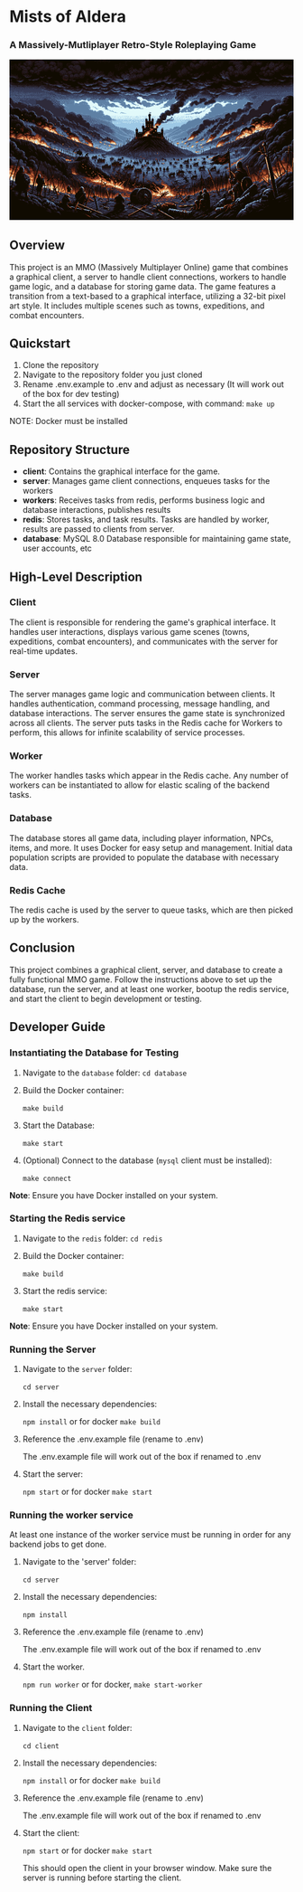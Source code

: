 # Mists of Aldera
### A Massively-Mutliplayer Retro-Style Roleplaying Game

![MMO Project Image](project.png)

## Overview

This project is an MMO (Massively Multiplayer Online) game that combines a graphical client, a server to handle client connections, workers to handle game logic, and a database for storing game data. The game features a transition from a text-based to a graphical interface, utilizing a 32-bit pixel art style. It includes multiple scenes such as towns, expeditions, and combat encounters.

## Quickstart

1. Clone the repository
2. Navigate to the repository folder you just cloned
3. Rename .env.example to .env and adjust as necessary (It will work out of the box for dev testing)
4. Start the all services with docker-compose, with command: `make up`

NOTE: Docker must be installed

## Repository Structure

- **client**: Contains the graphical interface for the game.
- **server**: Manages game client connections, enqueues tasks for the workers
- **workers**: Receives tasks from redis, performs business logic and database interactions, publishes results
- **redis**: Stores tasks, and task results.  Tasks are handled by worker, results are passed to clients from server.
- **database**: MySQL 8.0 Database responsible for maintaining game state, user accounts, etc

## High-Level Description

### Client

The client is responsible for rendering the game's graphical interface. It handles user interactions, displays various game scenes (towns, expeditions, combat encounters), and communicates with the server for real-time updates.

### Server

The server manages game logic and communication between clients. It handles authentication, command processing, message handling, and database interactions. The server ensures the game state is synchronized across all clients.  The server puts tasks in the Redis cache for Workers to perform, this allows for infinite scalability of service processes.

### Worker

The worker handles tasks which appear in the Redis cache.  Any number of workers can be instantiated to allow for elastic scaling of the backend tasks.

### Database

The database stores all game data, including player information, NPCs, items, and more. It uses Docker for easy setup and management. Initial data population scripts are provided to populate the database with necessary data.

### Redis Cache

The redis cache is used by the server to queue tasks, which are then picked up by the workers.

## Conclusion

This project combines a graphical client, server, and database to create a fully functional MMO game. Follow the instructions above to set up the database, run the server, and at least one worker, bootup the redis service, and start the client to begin development or testing.

## Developer Guide

### Instantiating the Database for Testing

1. Navigate to the `database` folder: `cd database`
2. Build the Docker container:
    
    `make build`
3. Start the Database:

    `make start`
    
3. (Optional) Connect to the database (`mysql` client must be installed):
    
    `make connect`
    

**Note**: Ensure you have Docker installed on your system.

### Starting the Redis service

1. Navigate to the `redis` folder: `cd redis`
2. Build the Docker container:
    
    `make build`
    
3. Start the redis service:
    
    `make start`
    

**Note**: Ensure you have Docker installed on your system.


### Running the Server

1. Navigate to the `server` folder:
    
    `cd server`
    
2. Install the necessary dependencies:
    
    `npm install` or for docker `make build`
    
4. Reference the .env.example file (rename to .env)

    The .env.example file will work out of the box if renamed to .env
     
5. Start the server:
    
    `npm start` or for docker `make start`


### Running the worker service

At least one instance of the worker service must be running in order for any backend jobs to get done.

1. Navigate to the 'server' folder:

   `cd server`

2. Install the necessary dependencies:

   `npm install`

3. Reference the .env.example file (rename to .env)

    The .env.example file will work out of the box if renamed to .env

4. Start the worker.

   `npm run worker` or for docker, `make start-worker`


### Running the Client

1. Navigate to the `client` folder:
    
    `cd client`
    
2. Install the necessary dependencies:
    
    `npm install` or for docker `make build`
    
4. Reference the .env.example file (rename to .env)

    The .env.example file will work out of the box if renamed to .env
    
5. Start the client:
    
    `npm start` or for docker `make start`
    
    This should open the client in your browser window. Make sure the server is running before starting the client.

